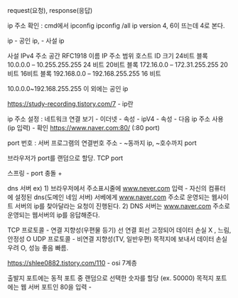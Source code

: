 request(요청), response(응답)

ip 주소 확인 : cmd에서 ipconfig
                ipconfig /all
            ip version 4, 6이 뜨는데 4로 본다.

ip - 공인 ip, - 사설 ip

사설 IPv4 주소 공간
RFC1918 이름	IP 주소 범위	호스트 ID 크기
24비트 블록	10.0.0.0 – 10.255.255.255	24 비트
20비트 블록	172.16.0.0 – 172.31.255.255	20 비트
16비트 블록	192.168.0.0 – 192.168.255.255	16 비트

10.0.0.0~192.168.255.255 이 외에는 공인 ip

https://study-recording.tistory.com/7   - ip란


ip 주소 설정 : 네트워크 연결 보기 - 이더넷 - 속성 - ipV4 - 속성 - 다음 ip 주소 사용 (ip 입력) - 확인
https://www.naver.com:80/ (:80 port)

port 번호 : 서버 프로그램의 연결번호
주소 - ~동까지 ip, ~호수까지 port

브라우저가 port를 랜덤으로 할당. TCP port 

스프링 - port 충돌 +

dns 서버
        ex) 1) 브라우저에서 주소표시줄에 www.never.com 입력
                - 자신의 컴퓨터에 설정된 dns(도메인 네임 서버) 서베에게 www.naver.com 주소로 운영되는 웹사이트 서버의 ip를 찾아달라는 요청이 진행된다.
            2) DNS 서버는 www.naver.com 주소로 운영되는 웹서버의 ip를 응답해준다.

TCP 프로토콜 - 연결 지향성(우편물 등기) 선 연결 회선 고정되어 데이터 손실 X , 느림, 안정성 O
UDP 프로토콜 - 비연결 지향성(TV, 일반우편) 목적지에 보내서 데이터 손실 우려 O, 성능 좋음 빠름.

https://shlee0882.tistory.com/110 - osi 7계층

출발지 포트에는 동적 포트 중 랜덤으로 선택한 숫자를 할당 (ex. 50000)
목적지 포트에는 웹 서버 포트인 80을 입력 - 